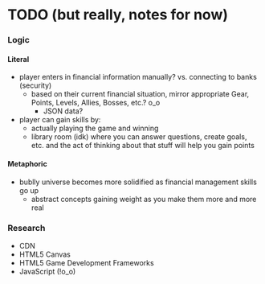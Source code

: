 # TODO (but really, notes for now)

### Logic
#### Literal
- player enters in financial information manually? vs. connecting to banks (security)
  * based on their current financial situation, mirror appropriate Gear, Points, Levels, Allies, Bosses, etc.? o_o
    - JSON data?
- player can gain skills by:
  * actually playing the game and winning
  * library room (idk) where you can answer questions, create goals, etc. and the act of thinking about that stuff will help you gain points

#### Metaphoric
- bublly universe becomes more solidified as financial management skills go up
  * abstract concepts gaining weight as you make them more and more real

### Research

- CDN
- HTML5 Canvas
- HTML5 Game Development Frameworks
- JavaScript (!o_o)
